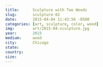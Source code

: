 ```yaml
---
title:  	Sculpture with Two Woods
slug:		sculpture-02
date:   	2015-04-04 11:43:56 -0500
categories: [art, sculpture, color, wood]
img:		art/2015-04-sculpture.jpg
year:		2015
medium:		wood
city:		Chicago
state:
country:
size:
---
```

